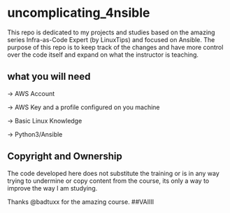 # uncomplicating_4nsible
This repo is dedicated to my projects and studies based on the amazing series Infra-as-Code Expert (by LinuxTips) and focused on Ansible. The purpose of this repo is to keep track of the changes and have more control over the code itself and expand on what the instructor is teaching.

## what you will need 

-> AWS Account

-> AWS Key and a profile configured on you machine

-> Basic Linux Knowledge

-> Python3/Ansible


## Copyright and Ownership
The code developed here does not substitute the training or is in any way trying to undermine or copy content from the course, its only a way to improve the way I am studying.

Thanks @badtuxx for the amazing course. ##VAIIII
